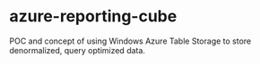 azure-reporting-cube
====================

POC and concept of using Windows Azure Table Storage to store denormalized, query optimized data.